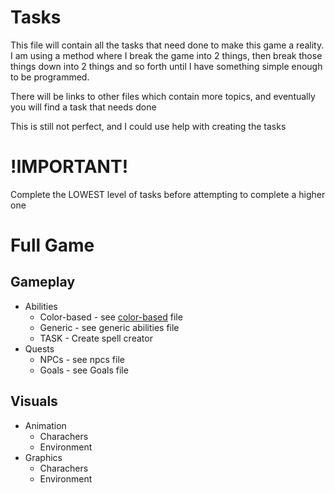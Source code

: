 # Tasks
This file will contain all the tasks that need done to make this game a reality. I am using a method where I break the game into 2 things, then break those things down into 2 things and so forth until I have something simple enough to be programmed.

There will be links to other files which contain more topics, and eventually you will find a task that needs done

This is still not perfect, and I could use help with creating the tasks

# !IMPORTANT!
Complete the LOWEST level of tasks before attempting to complete a higher one

# Full Game
## Gameplay
* Abilities
  * Color-based - see [color-based](https://github.com/RatedMForMormon/Osredim/blob/main/tasks-color-based.md) file
  * Generic - see generic abilities file
  * TASK - Create spell creator
* Quests
  * NPCs - see npcs file
  * Goals - see Goals file
## Visuals
* Animation
  * Charachers
  * Environment
* Graphics
  * Charachers
  * Environment
